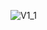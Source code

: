 ![V1_1](https://user-images.githubusercontent.com/55250021/189241074-4adfcc2b-3cb3-4bab-b60a-eb37095eadb9.jpg)
